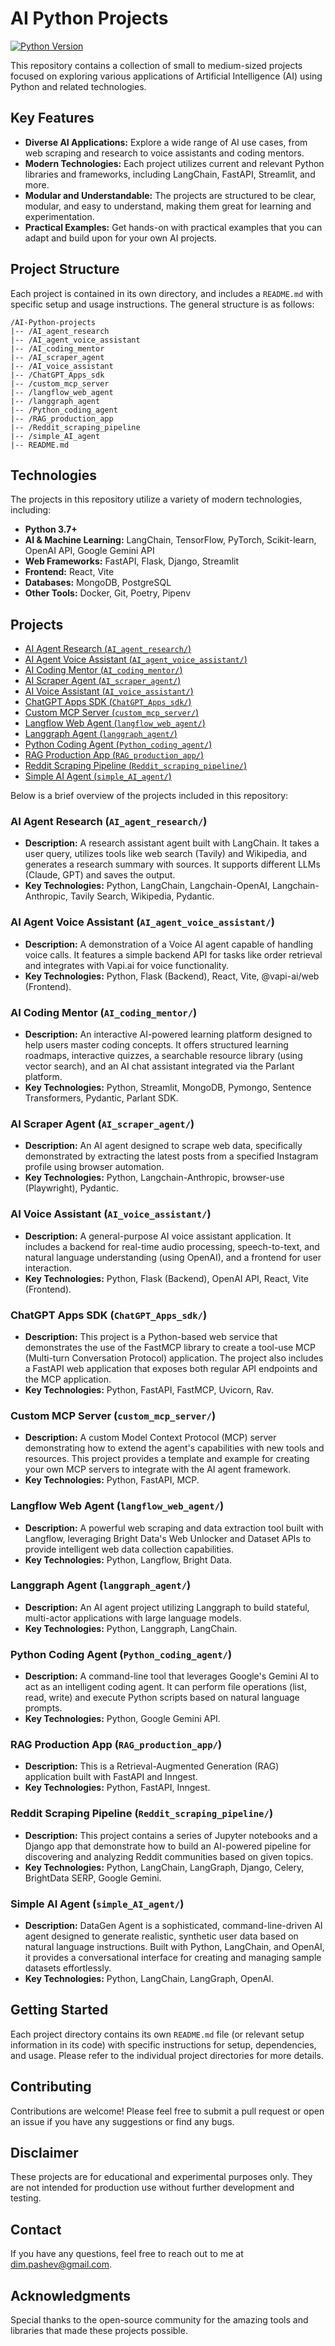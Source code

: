 # AI Python Projects

[![Python Version](https://img.shields.io/badge/python-3.7%2B-blue.svg)](https://www.python.org/downloads/)

This repository contains a collection of small to medium-sized projects focused on exploring various applications of Artificial Intelligence (AI) using Python and related technologies.

## Key Features

*   **Diverse AI Applications:** Explore a wide range of AI use cases, from web scraping and research to voice assistants and coding mentors.
*   **Modern Technologies:** Each project utilizes current and relevant Python libraries and frameworks, including LangChain, FastAPI, Streamlit, and more.
*   **Modular and Understandable:** The projects are structured to be clear, modular, and easy to understand, making them great for learning and experimentation.
*   **Practical Examples:** Get hands-on with practical examples that you can adapt and build upon for your own AI projects.

## Project Structure

Each project is contained in its own directory, and includes a `README.md` with specific setup and usage instructions. The general structure is as follows:

```
/AI-Python-projects
|-- /AI_agent_research
|-- /AI_agent_voice_assistant
|-- /AI_coding_mentor
|-- /AI_scraper_agent
|-- /AI_voice_assistant
|-- /ChatGPT_Apps_sdk
|-- /custom_mcp_server
|-- /langflow_web_agent
|-- /langgraph_agent
|-- /Python_coding_agent
|-- /RAG_production_app
|-- /Reddit_scraping_pipeline
|-- /simple_AI_agent
|-- README.md
```

## Technologies

The projects in this repository utilize a variety of modern technologies, including:

*   **Python 3.7+**
*   **AI & Machine Learning:** LangChain, TensorFlow, PyTorch, Scikit-learn, OpenAI API, Google Gemini API
*   **Web Frameworks:** FastAPI, Flask, Django, Streamlit
*   **Frontend:** React, Vite
*   **Databases:** MongoDB, PostgreSQL
*   **Other Tools:** Docker, Git, Poetry, Pipenv

## Projects

*   [AI Agent Research (`AI_agent_research/`)](#ai-agent-research-ai_agent_research)
*   [AI Agent Voice Assistant (`AI_agent_voice_assistant/`)](#ai-agent-voice-assistant-ai_agent_voice_assistant)
*   [AI Coding Mentor (`AI_coding_mentor/`)](#ai-coding-mentor-ai_coding_mentor)
*   [AI Scraper Agent (`AI_scraper_agent/`)](#ai-scraper-agent-ai_scraper_agent)
*   [AI Voice Assistant (`AI_voice_assistant/`)](#ai-voice-assistant-ai_voice_assistant)
*   [ChatGPT Apps SDK (`ChatGPT_Apps_sdk/`)](#chatgpt-apps-sdk-chatgpt_apps_sdk)
*   [Custom MCP Server (`custom_mcp_server/`)](#custom-mcp-server-custom_mcp_server)
*   [Langflow Web Agent (`langflow_web_agent/`)](#langflow-web-agent-langflow_web_agent)
*   [Langgraph Agent (`langgraph_agent/`)](#langgraph-agent-langgraph_agent)
*   [Python Coding Agent (`Python_coding_agent/`)](#python-coding-agent-python_coding_agent)
*   [RAG Production App (`RAG_production_app/`)](#rag-production-app-rag_production_app)
*   [Reddit Scraping Pipeline (`Reddit_scraping_pipeline/`)](#reddit-scraping-pipeline-reddit_scraping_pipeline)
*   [Simple AI Agent (`simple_AI_agent/`)](#simple-ai-agent-simple_ai_agent)

Below is a brief overview of the projects included in this repository:

### AI Agent Research (`AI_agent_research/`)

*   **Description:** A research assistant agent built with LangChain. It takes a user query, utilizes tools like web search (Tavily) and Wikipedia, and generates a research summary with sources. It supports different LLMs (Claude, GPT) and saves the output.
*   **Key Technologies:** Python, LangChain, Langchain-OpenAI, Langchain-Anthropic, Tavily Search, Wikipedia, Pydantic.

### AI Agent Voice Assistant (`AI_agent_voice_assistant/`)

*   **Description:** A demonstration of a Voice AI agent capable of handling voice calls. It features a simple backend API for tasks like order retrieval and integrates with Vapi.ai for voice functionality.
*   **Key Technologies:** Python, Flask (Backend), React, Vite, @vapi-ai/web (Frontend).

### AI Coding Mentor (`AI_coding_mentor/`)

*   **Description:** An interactive AI-powered learning platform designed to help users master coding concepts. It offers structured learning roadmaps, interactive quizzes, a searchable resource library (using vector search), and an AI chat assistant integrated via the Parlant platform.
*   **Key Technologies:** Python, Streamlit, MongoDB, Pymongo, Sentence Transformers, Pydantic, Parlant SDK.

### AI Scraper Agent (`AI_scraper_agent/`)

*   **Description:** An AI agent designed to scrape web data, specifically demonstrated by extracting the latest posts from a specified Instagram profile using browser automation.
*   **Key Technologies:** Python, Langchain-Anthropic, browser-use (Playwright), Pydantic.

### AI Voice Assistant (`AI_voice_assistant/`)

*   **Description:** A general-purpose AI voice assistant application. It includes a backend for real-time audio processing, speech-to-text, and natural language understanding (using OpenAI), and a frontend for user interaction.
*   **Key Technologies:** Python, Flask (Backend), OpenAI API, React, Vite (Frontend).

### ChatGPT Apps SDK (`ChatGPT_Apps_sdk/`)

*   **Description:** This project is a Python-based web service that demonstrates the use of the FastMCP library to create a tool-use MCP (Multi-turn Conversation Protocol) application. The project also includes a FastAPI web application that exposes both regular API endpoints and the MCP application.
*   **Key Technologies:** Python, FastAPI, FastMCP, Uvicorn, Rav.

### Custom MCP Server (`custom_mcp_server/`)

*   **Description:** A custom Model Context Protocol (MCP) server demonstrating how to extend the agent's capabilities with new tools and resources. This project provides a template and example for creating your own MCP servers to integrate with the AI agent framework.
*   **Key Technologies:** Python, FastAPI, MCP.

### Langflow Web Agent (`langflow_web_agent/`)

*   **Description:** A powerful web scraping and data extraction tool built with Langflow, leveraging Bright Data's Web Unlocker and Dataset APIs to provide intelligent web data collection capabilities.
*   **Key Technologies:** Python, Langflow, Bright Data.

### Langgraph Agent (`langgraph_agent/`)

*   **Description:** An AI agent project utilizing Langgraph to build stateful, multi-actor applications with large language models.
*   **Key Technologies:** Python, Langgraph, LangChain.

### Python Coding Agent (`Python_coding_agent/`)

*   **Description:** A command-line tool that leverages Google's Gemini AI to act as an intelligent coding agent. It can perform file operations (list, read, write) and execute Python scripts based on natural language prompts.
*   **Key Technologies:** Python, Google Gemini API.

### RAG Production App (`RAG_production_app/`)

*   **Description:** This is a Retrieval-Augmented Generation (RAG) application built with FastAPI and Inngest.
*   **Key Technologies:** Python, FastAPI, Inngest.

### Reddit Scraping Pipeline (`Reddit_scraping_pipeline/`)

*   **Description:** This project contains a series of Jupyter notebooks and a Django app that demonstrate how to build an AI-powered pipeline for discovering and analyzing Reddit communities based on given topics.
*   **Key Technologies:** Python, LangChain, LangGraph, Django, Celery, BrightData SERP, Google Gemini.

### Simple AI Agent (`simple_AI_agent/`)

*   **Description:** DataGen Agent is a sophisticated, command-line-driven AI agent designed to generate realistic, synthetic user data based on natural language instructions. Built with Python, LangChain, and OpenAI, it provides a conversational interface for creating and managing sample datasets effortlessly.
*   **Key Technologies:** Python, LangChain, LangGraph, OpenAI.

## Getting Started

Each project directory contains its own `README.md` file (or relevant setup information in its code) with specific instructions for setup, dependencies, and usage. Please refer to the individual project directories for more details.

## Contributing

Contributions are welcome! Please feel free to submit a pull request or open an issue if you have any suggestions or find any bugs.

## Disclaimer

These projects are for educational and experimental purposes only. They are not intended for production use without further development and testing.

## Contact

If you have any questions, feel free to reach out to me at [dim.pashev@gmail.com](mailto:dim.pashev@gmail.com).

## Acknowledgments

Special thanks to the open-source community for the amazing tools and libraries that made these projects possible.
